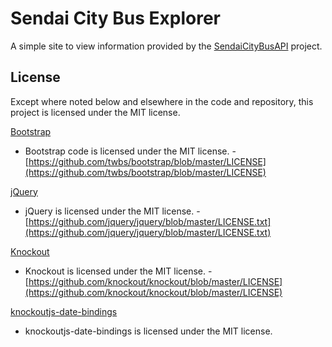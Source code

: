 # Sendai City Bus Explorer #

A simple site to view information provided by the [SendaiCityBusAPI](http://bus.aobayama.net/) project.

## License ##

Except where noted below and elsewhere in the code and repository, this project is licensed under the MIT license.

[Bootstrap](http://getbootstrap.com/)
* Bootstrap code is licensed under the MIT license. - [https://github.com/twbs/bootstrap/blob/master/LICENSE](https://github.com/twbs/bootstrap/blob/master/LICENSE)

[jQuery](https://jquery.com/)
* jQuery is licensed under the MIT license. - [https://github.com/jquery/jquery/blob/master/LICENSE.txt](https://github.com/jquery/jquery/blob/master/LICENSE.txt)

[Knockout](http://knockoutjs.com/)
* Knockout is licensed under the MIT license. - [https://github.com/knockout/knockout/blob/master/LICENSE](https://github.com/knockout/knockout/blob/master/LICENSE)

[knockoutjs-date-bindings](https://github.com/hugozap/knockoutjs-date-bindings)
* knockoutjs-date-bindings is licensed under the MIT license.
